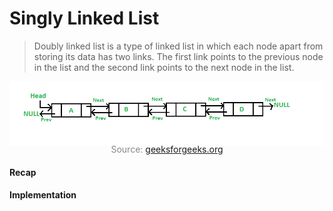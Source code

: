 # Singly Linked List

> Doubly linked list is a type of linked list in which each node apart from storing its data has two links. The first link points to the previous node in the list and the second link points to the next node in the list.

![](doublyLinkedList.png)
<p style="color: #888888; text-align: center; margin-top: -20px;">Source: <a href="https://www.geeksforgeeks.org/doubly-linked-list/">geeksforgeeks.org</a></p>

#### Recap

#### Implementation

```javascript
```